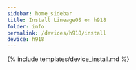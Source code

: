 ```yaml
---
sidebar: home_sidebar
title: Install LineageOS on h918
folder: info
permalink: /devices/h918/install
device: h918
---
```

{% include templates/device_install.md %}
